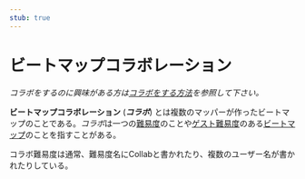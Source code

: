 ```yaml
---
stub: true
---
```


# ビートマップコラボレーション

*コラボをするのに興味がある方は[コラボをする方法](/wiki/Guides/Collab_Information)を参照して下さい。*

**ビートマップコラボレーション** (***コラボ***) とは複数のマッパーが作ったビートマップのことである。*コラボ*は一つの[難易度](/wiki/Beatmap/Difficulty)のことや[ゲスト難易度](/wiki/Beatmap/Guest_difficulty)のある[ビートマップ](/wiki/Beatmap)のことを指すことがある。

コラボ難易度は通常、難易度名にCollabと書かれたり、複数のユーザー名が書かれたりしている。
